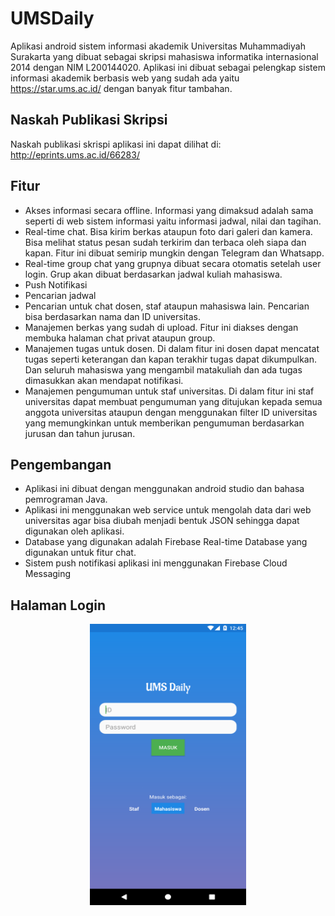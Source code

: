 # UMSDaily

Aplikasi android sistem informasi akademik Universitas Muhammadiyah Surakarta yang dibuat sebagai skripsi mahasiswa informatika internasional 2014 dengan NIM L200144020. Aplikasi ini dibuat sebagai pelengkap sistem informasi akademik berbasis web yang sudah ada yaitu https://star.ums.ac.id/ dengan banyak fitur tambahan.

## Naskah Publikasi Skripsi

Naskah publikasi skrispi aplikasi ini dapat dilihat di: http://eprints.ums.ac.id/66283/

## Fitur

* Akses informasi secara offline. Informasi yang dimaksud adalah sama seperti di web sistem informasi yaitu informasi jadwal, nilai dan tagihan.
* Real-time chat. Bisa kirim berkas ataupun foto dari galeri dan kamera. Bisa melihat status pesan sudah terkirim dan terbaca oleh siapa dan kapan. Fitur ini dibuat semirip mungkin dengan Telegram dan Whatsapp.
* Real-time group chat yang grupnya dibuat secara otomatis setelah user login. Grup akan dibuat berdasarkan jadwal kuliah mahasiswa.
* Push Notifikasi
* Pencarian jadwal
* Pencarian untuk chat dosen, staf ataupun mahasiswa lain. Pencarian bisa berdasarkan nama dan ID universitas.
* Manajemen berkas yang sudah di upload. Fitur ini diakses dengan membuka halaman chat privat ataupun group.
* Manajemen tugas untuk dosen. Di dalam fitur ini dosen dapat mencatat tugas seperti keterangan dan kapan terakhir tugas dapat dikumpulkan. Dan seluruh mahasiswa yang mengambil matakuliah dan ada tugas dimasukkan akan mendapat notifikasi.
* Manajemen pengumuman untuk staf universitas. Di dalam fitur ini staf universitas dapat membuat pengumuman yang ditujukan kepada semua anggota universitas ataupun dengan menggunakan filter ID universitas yang memungkinkan untuk memberikan pengumuman berdasarkan jurusan dan tahun jurusan.

## Pengembangan

* Aplikasi ini dibuat dengan menggunakan android studio dan bahasa pemrograman Java. 
* Aplikasi ini menggunakan web service untuk mengolah data dari web universitas agar bisa diubah menjadi bentuk JSON sehingga dapat digunakan oleh aplikasi. 
* Database yang digunakan adalah Firebase Real-time Database yang digunakan untuk fitur chat.
* Sistem push notifikasi aplikasi ini menggunakan Firebase Cloud Messaging

## Halaman Login
<p align="center">
<img src="https://raw.githubusercontent.com/mrizkypk/UMSDaily/master/screenshot/Login.png" width="250px" height="450px">
</p>
